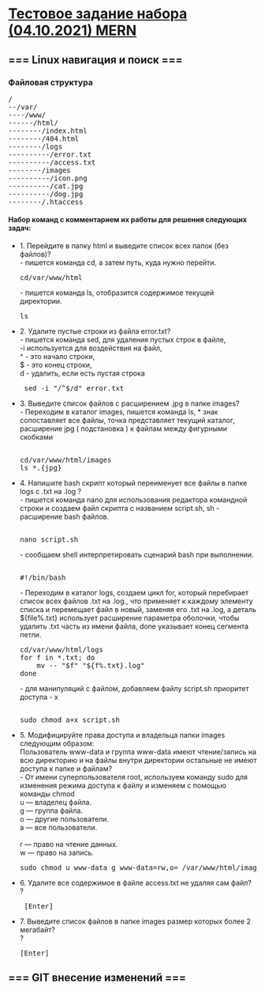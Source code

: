 <h1>
    <a href="https://dmitriy-1986.github.io/TestTask-04.10.2021/">Тестовое задание набора (04.10.2021) MERN </a>  
</h1>

<h2>
    === Linux навигация и поиск ===
</h2>
<h3>
    Файловая структура
</h3>
<pre>
/
--/var/
----/www/
------/html/
--------/index.html
--------/404.html
--------/logs
----------/error.txt
----------/access.txt
--------/images
----------/icon.png
----------/cat.jpg
----------/dog.jpg
--------/.htaccess
</pre>
<h4>
    Набор команд с комментарием их работы для решения следующих задач:
</h4>
<ul>
    <li>
        1. Перейдите в папку html и выведите список всех папок (без файлов)? <br>
        - пишется команда cd, а затем путь, куда нужно перейти. <br>
<pre>cd/var/www/html</pre>
        - пишется команда ls, отобразится содержимое текущей директории. <br>
<pre>ls</pre>
    </li>
    <li>
        2. Удалите пустые строки из файла error.txt?<br>
        - пишется команда sed, для удаления пустых строк в файле,<br> -i используется
        для воздействия на файл,<br> ^ - это начало строки,<br> $ - это конец строки,<br>
        d - удалить, если есть пустая строка<br>
<pre> sed -i "/^$/d" error.txt</pre>
    </li>
    <li>
        3. Выведите список файлов с расширением .jpg в папке images?<br>
        - Переходим в каталог images, пишется команда ls, * знак сопоставляет все файлы,
        точка представляет текущий каталог,  расширение jpg ( подстановка ) к файлам 
        между фигурными скобками 
<pre> 
cd/var/www/html/images
ls *.{jpg}
</pre>
    </li>
    <li>
        4. Напишите bash скрипт который переименует все файлы в папке logs с .txt на .log ?<br>
        - пишется команда nano для использования редактора командной строки и создаем файл скрипта
        с названием script.sh, sh - расширение bash файлов.<br>
<pre>        
nano script.sh     
</pre>
- сообщаем shell интерпретировать сценарий bash при выполнении.        
<pre>         
#!/bin/bash        
</pre>
- Переходим в каталог logs, создаем цикл for, который перебирает список всех файлов .txt на .log., 
что применяет к каждому элементу списка и перемещает файл в новый, заменяя его .txt на .log, а деталь ${file%.txt}
использует расширение параметра оболочки, чтобы удалить .txt часть из имени файла, done указывает конец сегмента петли.
<pre>
cd/var/www/html/logs
for f in *.txt; do
    mv -- "$f" "${f%.txt}.log"
done       
</pre>  
- для манипуляций с файлом, добавляем файлу script.sh приоритет доступа - x      
<pre>         
sudo chmod a+x script.sh       
</pre>        
    </li>
    <li>
        5. Модифицируйте права доступа и владельца папки images следующим образом: <br>
        Пользователь www-data и группа www-data имеют чтение/запись на всю директорию и на файлы внутри директории остальные не имеют доступа к папке и файлам?<br>
        - От имени суперпользователя root, используем команду sudo для изменения режима доступа к файлу и изменяем с помощью команды chmod<br>
        u — владелец файла.<br>
        g — группа файла.<br>
        o — другие пользователи.<br>
        a — все пользователи.<br><br>
        r — право на чтение данных.<br>
        w — право на запись.<br>
<pre>
sudo chmod u www-data g www-data=rw,o= /var/www/html/images
</pre>
    </li>
    <li>
        6. Удалите все содержимое в файле access.txt не удаляя сам файл?<br>
        ?<br>
        <pre> [Enter]</pre>
    </li>
    <li>
        7. Выведите список файлов в папке images размер которых более 2 мегабайт?<br>
        ?<br>
         <pre>[Enter]</pre>
    </li>
</ul>
<h2>
    === GIT внесение изменений ===
</h2>
